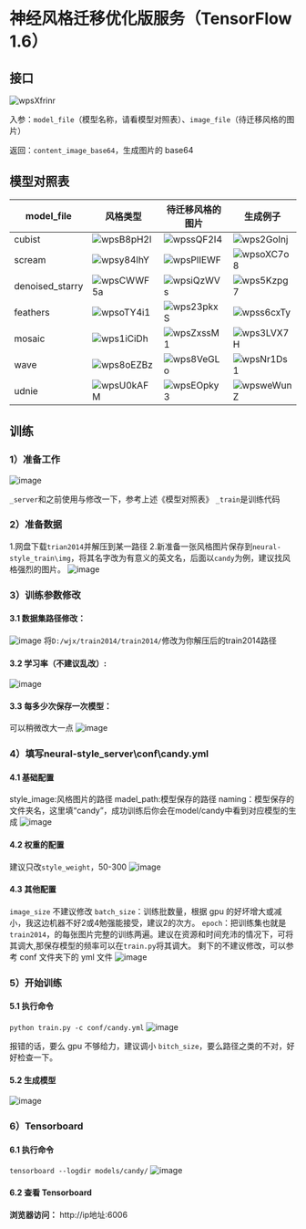 # 神经风格迁移优化版服务（TensorFlow 1.6）


## 接口
![wpsXfrinr](https://user-images.githubusercontent.com/41990342/150713780-8b427024-8a08-4869-8323-1ef6828cff98.jpg)


入参：`model_file`（模型名称，请看模型对照表）、`image_file`（待迁移风格的图片）

返回：`content_image_base64`，生成图片的 base64


## 模型对照表
| **model_file**  | **风格类型**                                                 | **待迁移风格的图片**                                         | **生成例子**                                                 |
| --------------- | ------------------------------------------------------------ | ------------------------------------------------------------ | ------------------------------------------------------------ |
| cubist          | ![wpsB8pH2l](https://user-images.githubusercontent.com/41990342/150713959-b2839f45-a95c-448a-9f9a-760b4072cfe2.png) | ![wpssQF2I4](https://user-images.githubusercontent.com/41990342/150713987-bb042db4-6b3f-4b38-b0ad-ca6c1ca3de13.png) | ![wps2GoInj](https://user-images.githubusercontent.com/41990342/150714008-edde9094-0dcb-41fc-9ac7-8809358da8f5.png)|
| scream          |![wpsy84lhY](https://user-images.githubusercontent.com/41990342/150714027-ab369545-f26f-49e7-a794-1bcf4315a689.png)| ![wpsPlIEWF](https://user-images.githubusercontent.com/41990342/150714047-4502cccf-7961-4f1d-b57e-c3d1a5b4d646.png)| ![wpsoXC7o8](https://user-images.githubusercontent.com/41990342/150714071-d9a8c210-a2e9-486b-bbf9-fd251de8dc8e.png) |
| denoised_starry |![wpsCWWF5a](https://user-images.githubusercontent.com/41990342/150714089-10049eec-f00a-4810-8a7d-d97bf36d3507.png) | ![wpsiQzWVs](https://user-images.githubusercontent.com/41990342/150714099-027b1be4-fbb6-4b54-a197-8e28bbfd58c2.png) |![wps5Kzpg7](https://user-images.githubusercontent.com/41990342/150714108-374a3097-1c24-4e09-8a45-5caa1d8ebf67.png)|
| feathers        | ![wpsoTY4i1](https://user-images.githubusercontent.com/41990342/150714124-9a954e17-8edb-45b4-ba75-4626978e5bcf.png) | ![wps23pkxS](https://user-images.githubusercontent.com/41990342/150714134-afc18f3e-c9b9-4803-b3d5-4ce51681a15f.png) |![wpss6cxTy](https://user-images.githubusercontent.com/41990342/150714590-4c7878af-f911-4695-b223-b7fd3c56e8f3.png)|
| mosaic          | ![wps1iCiDh](https://user-images.githubusercontent.com/41990342/150714192-45ed5efe-e86a-475b-acde-9bdfae3e78ff.png) |![wpsZxssM1](https://user-images.githubusercontent.com/41990342/150714213-cd9741d5-70d4-4297-8d3c-7afc6255b4e1.png) | ![wps3LVX7H](https://user-images.githubusercontent.com/41990342/150714234-243fd148-c7f1-4328-968c-f7402f8eede8.png)|
| wave            | ![wps8oEZBz](https://user-images.githubusercontent.com/41990342/150714250-af8b94bc-52d7-4e0e-9517-f4a9ef859750.png) | ![wps8VeGLo](https://user-images.githubusercontent.com/41990342/150714261-86971c07-ba14-4bbc-a209-08fa65c8ef67.png) | ![wpsNr1Ds1](https://user-images.githubusercontent.com/41990342/150714274-85e1da65-315a-464e-ac85-6c27ecfd4530.png)|
| udnie           | ![wpsU0kAFM](https://user-images.githubusercontent.com/41990342/150714330-0d5b71d9-f18f-47b0-ae48-425c5f7aafb2.png)| ![wpsEOpky3](https://user-images.githubusercontent.com/41990342/150714704-df63b662-0b93-4ab4-800a-4357cea3df42.png)| ![wpsweWunZ](https://user-images.githubusercontent.com/41990342/150714347-287a0be1-65ea-459b-bd29-ba559cde1a5c.png)


## 训练

### 1）准备工作
![image](https://user-images.githubusercontent.com/41990342/150714994-acedec10-e052-47ed-a9fe-83462e9c7d77.png)

`_server`和之前使用与修改一下，参考上述《模型对照表》
`_train`是训练代码

### 2）准备数据

1.网盘下载`trian2014`并解压到某一路径
2.新准备一张风格图片保存到`neural-style_train\img`，将其名字改为有意义的英文名，后面以`candy`为例，建议找风格强烈的图片。
![image](https://user-images.githubusercontent.com/41990342/150715113-dfd26895-7fd6-4632-8383-4f32d9c8bb26.png)

### 3）训练参数修改
#### 3.1 数据集路径修改：
![image](https://user-images.githubusercontent.com/41990342/150715200-3ba842b0-917a-49bc-8603-8f51a6ff1782.png)
将`D:/wjx/train2014/train2014/`修改为你解压后的train2014路径

#### 3.2 学习率（不建议乱改）:
![image](https://user-images.githubusercontent.com/41990342/150715221-f7b83424-2649-46cb-baeb-fc0308077a9f.png)

#### 3.3 每多少次保存一次模型：
可以稍微改大一点
![image](https://user-images.githubusercontent.com/41990342/150715247-103bc30a-13c8-48f3-8674-d0a67a0f5008.png)

### 4）填写neural-style_server\conf\candy.yml
#### 4.1 基础配置
style_image:风格图片的路径
madel_path:模型保存的路径
naming：模型保存的文件夹名，这里填“candy”，成功训练后你会在model/candy中看到对应模型的生成
![image](https://user-images.githubusercontent.com/41990342/150715395-10abee87-a9f7-4270-b35f-c6f96c199710.png)

#### 4.2 权重的配置

建议只改`style_weight`，50-300
![image](https://user-images.githubusercontent.com/41990342/150715403-278cc982-93b0-4a7a-b029-97d0932f7bdc.png)

#### 4.3 其他配置

`image_size` 不建议修改
`batch_size`：训练批数量，根据 gpu 的好坏增大或减小，我这边机器不好2或4勉强能接受，建议2的次方。
`epoch`：把训练集也就是`train2014`，的每张图片完整的训练两遍。建议在资源和时间充沛的情况下，可将其调大,那保存模型的频率可以在`train.py`将其调大。
剩下的不建议修改，可以参考 conf 文件夹下的 yml 文件
![image](https://user-images.githubusercontent.com/41990342/150715415-063cc52f-7523-4e63-9985-adf4586d3c24.png)

### 5）开始训练

#### 5.1 执行命令
```python train.py -c conf/candy.yml```
![image](https://user-images.githubusercontent.com/41990342/150715635-1fa2816b-fff4-4e61-9b66-98aaa3b30795.png)

报错的话，要么 gpu 不够给力，建议调小 `bitch_size`，要么路径之类的不对，好好检查一下。

#### 5.2 生成模型
![image](https://user-images.githubusercontent.com/41990342/150715695-21eb75ae-0a07-4680-986f-e3618c1bb63c.png)

### 6）Tensorboard
#### 6.1 执行命令
```tensorboard --logdir models/candy/```
![image](https://user-images.githubusercontent.com/41990342/150715794-fec6b606-b8ca-4688-995b-24f0c6e493ed.png)
#### 6.2 查看 Tensorboard
**浏览器访问：**
http://ip地址:6006







